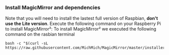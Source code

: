 ### Install MagicMirror and dependencies
Note that you will need to install the lastest full version of Raspbian, **don't use the Lite version**. Execute the following command on your Raspberry Pi to install MagicMirror²:
To install MagicMirror² we executed the following command on the rasbian terminal
```
bash -c "$(curl -sL https://raw.githubusercontent.com/MichMich/MagicMirror/master/installers/raspberry.sh)"
```


